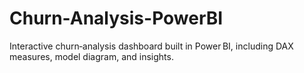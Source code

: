 # Churn-Analysis-PowerBI
Interactive churn‑analysis dashboard built in Power BI, including DAX measures, model diagram, and insights.
